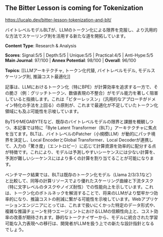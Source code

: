 ## The Bitter Lesson is coming for Tokenization

https://lucalp.dev/bitter-lesson-tokenization-and-blt/

バイトレベルモデルBLTが、LLMのトークン化による限界を克服し、より汎用的な方法でスケーリング則を活用する新たな道を開拓しています。

**Content Type**: Research & Analysis

**Scores**: Signal:5/5 | Depth:5/5 | Unique:5/5 | Practical:4/5 | Anti-Hype:5/5
**Main Journal**: 97/100 | **Annex Potential**: 98/100 | **Overall**: 96/100

**Topics**: [[LLMアーキテクチャ, トークン化代替, バイトレベルモデル, モデルスケーリング則, 推論コスト最適化]]

記事は、LLMにおけるトークン化（特にBPE）が計算効率を追求する一方で、その脆さ（例：グリッチトークン、数値表現の不整合）がモデル能力を著しく阻害していると指摘します。これは「ビターレッスン」（汎用的なアプローチがドメイン特化の手法を上回る）の原則が、これまで最適化が不足していたトークン化領域にも及ぶ可能性を示唆しています。

ByT5やMEGABYTEなど、既存のバイトレベルモデルの限界と課題を概観しつつ、本記事では特に「Byte Latent Transformer（BLT）」アーキテクチャに焦点を当てます。BLTは、バイトレベルのPatcher（小規模LLM）が動的にパッチ境界を決定し、Local EncoderとGlobal Transformer、Local Decoderが連携して、入力の「驚き度」（エントロピー）に応じて計算資源を効率的に配分する点が特徴です。これにより、モデルは予測しやすいシーケンスには少ない計算を、予測が難しいシーケンスにはより多くの計算を割り当てることが可能になります。

ベンチマーク結果では、BLTは既存のトークン化モデル（Llama 2/3/3.1など）と比較して、同等の計算リソースでより優れたスケーリング曲線と下流タスク（特に文字レベルのタスクやノイズ耐性）での性能向上を示しています。これは、トークン化のボトルネックを解消することで、将来のLLMがより堅牢かつ効率的になり、推論コストの削減に繋がる可能性を示唆しています。Webアプリケーションエンジニアにとっては、これまで扱いにくかった特定のデータ形式や、複雑な推論チェーンを持つエージェントにおけるLLMの信頼性向上と、コスト効率の改善が期待されます。静的なトークナイザーから、モデルに統合された学習可能な入力表現への移行は、開発者がLLMを扱う上での新たな設計指針となるでしょう。
